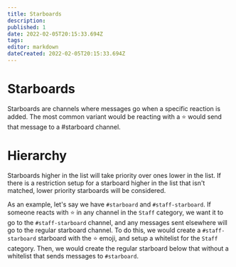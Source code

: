 ```yaml
---
title: Starboards
description: 
published: 1
date: 2022-02-05T20:15:33.694Z
tags: 
editor: markdown
dateCreated: 2022-02-05T20:15:33.694Z
---
```


# Starboards

Starboards are channels where messages go when a specific reaction is added. The most common variant would be reacting with a ⭐ would send that message to a #starboard channel.

# Hierarchy

Starboards higher in the list will take priority over ones lower in the list. If there is a restriction setup for a starboard higher in the list that isn't matched, lower priority starboards will be considered.

As an example, let's say we have `#starboard` and `#staff-starboard`. If someone reacts with ⭐ in any channel in the `Staff` category, we want it to go to the `#staff-starboard` channel, and any messages sent elsewhere will go to the regular starboard channel. To do this, we would create a `#staff-starboard` starboard with the ⭐ emoji, and setup a whitelist for the `Staff` category. Then, we would create the regular starboard below that without a whitelist that sends messages to `#starboard`. 
